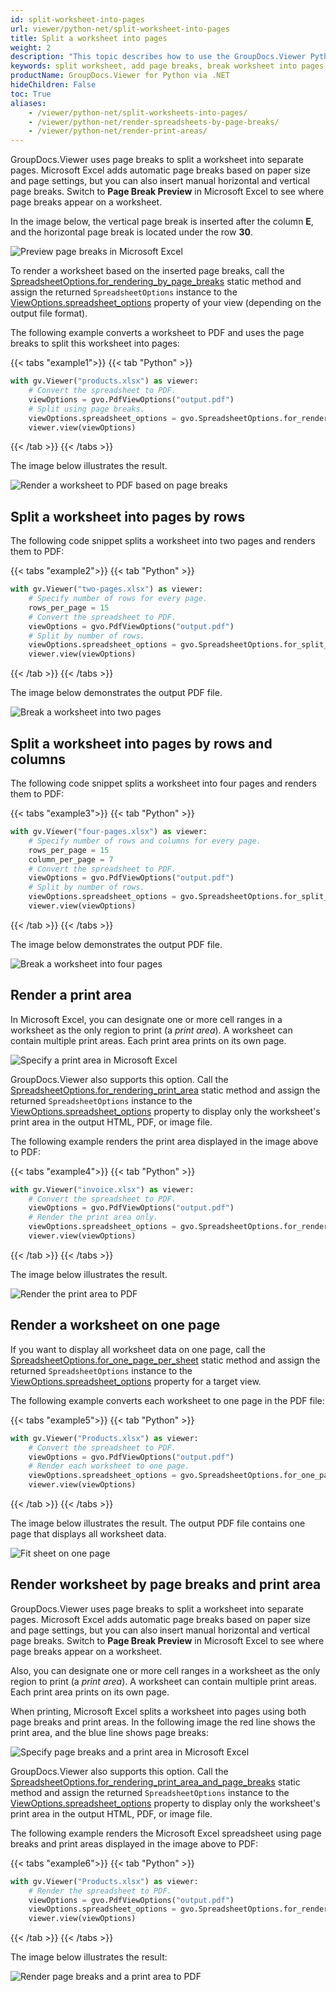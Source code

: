 ```yaml
---
id: split-worksheet-into-pages
url: viewer/python-net/split-worksheet-into-pages
title: Split a worksheet into pages
weight: 2
description: "This topic describes how to use the GroupDocs.Viewer Python API to split worksheets into pages when rendering spreadsheet files to HTML, PDF, and image formats."
keywords: split worksheet, add page breaks, break worksheet into pages, print area, excel to pdf, xlsx to pdf, xls to pdf, excel to html, xlsx to html, xls to html
productName: GroupDocs.Viewer for Python via .NET
hideChildren: False
toc: True
aliases:
    - /viewer/python-net/split-worksheets-into-pages/
    - /viewer/python-net/render-spreadsheets-by-page-breaks/
    - /viewer/python-net/render-print-areas/
---
```


GroupDocs.Viewer uses page breaks to split a worksheet into separate pages. Microsoft Excel adds automatic page breaks based on paper size and page settings, but you can also insert manual horizontal and vertical page breaks. Switch to **Page Break Preview** in Microsoft Excel to see where page breaks appear on a worksheet.

In the image below, the vertical page break is inserted after the column **E**, and the horizontal page break is located under the row **30**.

![Preview page breaks in Microsoft Excel](/viewer/python-net/images/rendering-basics/render-spreadsheets/excel-page-break-preview.png)

To render a worksheet based on the inserted page breaks, call the [SpreadsheetOptions.for_rendering_by_page_breaks](https://reference.groupdocs.com/viewer/python-net/groupdocs.viewer.options/spreadsheetoptions/#methods) static method and assign the returned `SpreadsheetOptions` instance to the [ViewOptions.spreadsheet_options](https://reference.groupdocs.com/viewer/python-net/groupdocs.viewer.options/baseviewoptions/#properties) property of your view (depending on the output file format).

The following example converts a worksheet to PDF and uses the page breaks to split this worksheet into pages:

{{< tabs "example1">}}
{{< tab "Python" >}}
```python
with gv.Viewer("products.xlsx") as viewer:
    # Convert the spreadsheet to PDF.
    viewOptions = gvo.PdfViewOptions("output.pdf")
    # Split using page breaks.
    viewOptions.spreadsheet_options = gvo.SpreadsheetOptions.for_rendering_by_page_breaks()
    viewer.view(viewOptions)
```
{{< /tab >}}
{{< /tabs >}}

The image below illustrates the result.

![Render a worksheet to PDF based on page breaks](/viewer/python-net/images/rendering-basics/render-spreadsheets/render-by-page-breaks.png)

## Split a worksheet into pages by rows

The following code snippet splits a worksheet into two pages and renders them to PDF:

{{< tabs "example2">}}
{{< tab "Python" >}}
```python
with gv.Viewer("two-pages.xlsx") as viewer:
    # Specify number of rows for every page.
    rows_per_page = 15
    # Convert the spreadsheet to PDF.
    viewOptions = gvo.PdfViewOptions("output.pdf")
    # Split by number of rows.
    viewOptions.spreadsheet_options = gvo.SpreadsheetOptions.for_split_sheet_into_pages(rows_per_page)
    viewer.view(viewOptions)
```
{{< /tab >}}
{{< /tabs >}}

The image below demonstrates the output PDF file.

![Break a worksheet into two pages](/viewer/python-net/images/rendering-basics/render-spreadsheets/render-two-pages.png)

## Split a worksheet into pages by rows and columns

The following code snippet splits a worksheet into four pages and renders them to PDF:

{{< tabs "example3">}}
{{< tab "Python" >}}
```python
with gv.Viewer("four-pages.xlsx") as viewer:
    # Specify number of rows and columns for every page.
    rows_per_page = 15
    column_per_page = 7
    # Convert the spreadsheet to PDF.
    viewOptions = gvo.PdfViewOptions("output.pdf")
    # Split by number of rows.
    viewOptions.spreadsheet_options = gvo.SpreadsheetOptions.for_split_sheet_into_pages(rows_per_page, column_per_page)
    viewer.view(viewOptions)
```
{{< /tab >}}
{{< /tabs >}}

The image below demonstrates the output PDF file.

![Break a worksheet into four pages](/viewer/python-net/images/rendering-basics/render-spreadsheets/render-four-pages.png)

## Render a print area

In Microsoft Excel, you can designate one or more cell ranges in a worksheet as the only region to print (a _print area_). A worksheet can contain multiple print areas. Each print area prints on its own page.

![Specify a print area in Microsoft Excel](/viewer/python-net/images/rendering-basics/render-spreadsheets/excel-set-print-area.png)

GroupDocs.Viewer also supports this option. Call the [SpreadsheetOptions.for_rendering_print_area](https://reference.groupdocs.com/viewer/python-net/groupdocs.viewer.options/spreadsheetoptions/#methods) static method and assign the returned `SpreadsheetOptions` instance to the [ViewOptions.spreadsheet_options](https://reference.groupdocs.com/viewer/python-net/groupdocs.viewer.options/baseviewoptions/#properties) property to display only the worksheet's print area in the output HTML, PDF, or image file.

The following example renders the print area displayed in the image above to PDF:

{{< tabs "example4">}}
{{< tab "Python" >}}
```python
with gv.Viewer("invoice.xlsx") as viewer:
    # Convert the spreadsheet to PDF.
    viewOptions = gvo.PdfViewOptions("output.pdf")
    # Render the print area only.
    viewOptions.spreadsheet_options = gvo.SpreadsheetOptions.for_rendering_print_area()
    viewer.view(viewOptions)
```
{{< /tab >}}
{{< /tabs >}}

The image below illustrates the result.

![Render the print area to PDF](/viewer/python-net/images/rendering-basics/render-spreadsheets/render-print-area.png)

## Render a worksheet on one page

If you want to display all worksheet data on one page, call the [SpreadsheetOptions.for_one_page_per_sheet](https://reference.groupdocs.com/viewer/python-net/groupdocs.viewer.options/spreadsheetoptions/#methods) static method and assign the returned `SpreadsheetOptions` instance to the [ViewOptions.spreadsheet_options](https://reference.groupdocs.com/viewer/python-net/groupdocs.viewer.options/baseviewoptions/#properties) property for a target view.

The following example converts each worksheet to one page in the PDF file:

{{< tabs "example5">}}
{{< tab "Python" >}}
```python
with gv.Viewer("Products.xlsx") as viewer:
    # Convert the spreadsheet to PDF.
    viewOptions = gvo.PdfViewOptions("output.pdf")
    # Render each worksheet to one page.
    viewOptions.spreadsheet_options = gvo.SpreadsheetOptions.for_one_page_per_sheet()
    viewer.view(viewOptions)
```
{{< /tab >}}
{{< /tabs >}}

The image below illustrates the result. The output PDF file contains one page that displays all worksheet data.

![Fit sheet on one page](/viewer/python-net/images/rendering-basics/render-spreadsheets/render-on-one-page.png)

## Render worksheet by page breaks and print area

GroupDocs.Viewer uses page breaks to split a worksheet into separate pages. Microsoft Excel adds automatic page breaks based on paper size and page settings, but you can also insert manual horizontal and vertical page breaks. Switch to **Page Break Preview** in Microsoft Excel to see where page breaks appear on a worksheet.

Also, you can designate one or more cell ranges in a worksheet as the only region to print (a _print area_). A worksheet can contain multiple print areas. Each print area prints on its own page.

When printing, Microsoft Excel splits a worksheet into pages using both page breaks and print areas. In the following image the red line shows the print area, and the blue line shows page breaks:

![Specify page breaks and a print area in Microsoft Excel](/viewer/python-net/images/rendering-basics/render-spreadsheets/page-breake-vs-print-area.png)

GroupDocs.Viewer also supports this option. Call the [SpreadsheetOptions.for_rendering_print_area_and_page_breaks](https://reference.groupdocs.com/viewer/python-net/groupdocs.viewer.options/spreadsheetoptions/#methods) static method and assign the returned `SpreadsheetOptions` instance to the [ViewOptions.spreadsheet_options](https://reference.groupdocs.com/viewer/python-net/groupdocs.viewer.options/baseviewoptions/#properties) property to display only the worksheet's print area in the output HTML, PDF, or image file.

The following example renders the Microsoft Excel spreadsheet using page breaks and print areas displayed in the image above to PDF:

{{< tabs "example6">}}
{{< tab "Python" >}}
```python
with gv.Viewer("Products.xlsx") as viewer:
    # Render the spreadsheet to PDF.
    viewOptions = gvo.PdfViewOptions("output.pdf")
    viewOptions.spreadsheet_options = gvo.SpreadsheetOptions.for_rendering_print_area_and_page_breaks()
    viewer.view(viewOptions)
```
{{< /tab >}}
{{< /tabs >}}

The image below illustrates the result:

![Render page breaks and a print area to PDF](/viewer/python-net/images/rendering-basics/render-spreadsheets/pdf-result.png)

